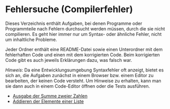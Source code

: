 # Fehlersuche (Compilerfehler)

Dieses Verzeichnis enthält Aufgaben, bei denen Programme oder Programmteile nach
Fehlern durchsucht werden müssen, durch die sie nicht compilieren.
Es geht hier immer nur um Syntax- oder ähnliche Fehler, nicht um inhaltliche Probleme.

Jeder Ordner enthält eine README-Datei sowie einen Unterordner mit dem fehlerhaften
Code und einen mit dem korrigierten Code. Beim korrigierten Code gibt es auch jeweils
Erklärungen dazu, was falsch war.

*Hinweis*: Da eine Entwicklungsumgebung Syntaxfehler oft anzeigt, bietet es sich an,
die Aufgaben zunächst in einem Browser bzw. einem Editor zu bearbeiten, der keinen
Code versteht.
Um Hinweise zu erhalten, kann man sie dann auch in einem Code-Editor öffnen oder die Tests
ausführen.

* [Ausgabe der Summe zweier Zahlen](printsum/README.md)
* [Addieren der Elemente einer Liste](addelements/README.md)
